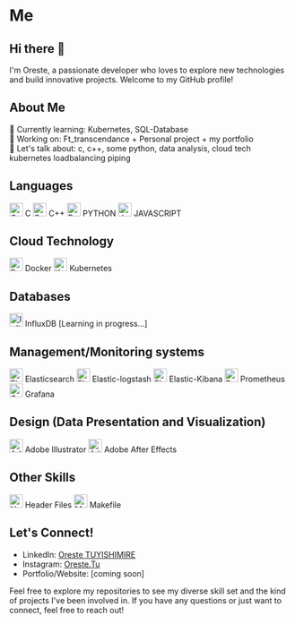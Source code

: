 # Me

## Hi there 👋
I'm Oreste, a passionate developer who loves to explore new technologies and build innovative projects. Welcome to my GitHub profile!

## About Me
🌱 Currently learning: Kubernetes, SQL-Database <br>
🔭 Working on: Ft_transcendance + Personal project + my portfolio <br>
💬 Let's talk about: c, c++, some python, data analysis, cloud tech kubernetes loadbalancing piping

## Languages
<img src="https://img.icons8.com/color/48/000000/c-programming.png" alt="C Icon" width="24"/> C <img src="https://img.icons8.com/color/48/000000/c-plus-plus-logo.png" alt="C++ Icon" width="24"/> C++ <img src="https://img.icons8.com/color/48/000000/python.png" alt="Python Icon" width="24"/> PYTHON <img src="https://img.icons8.com/color/48/000000/javascript.png" alt="JavaScript Icon" width="24"/> JAVASCRIPT

## Cloud Technology
<img src="https://img.icons8.com/color/48/000000/docker.png" alt="Docker Icon" width="24"/> Docker <img src="https://img.icons8.com/color/48/000000/kubernetes.png" alt="Kubernetes Icon" width="24"/> Kubernetes

## Databases
<img src="https://img.icons8.com/color/48/000000/database-restore.png" alt="InfluxDB Icon" width="24"/> InfluxDB [Learning in progress...]

## Management/Monitoring systems
<img src="https://github.com/tuoreste/tuoreste/blob/main/elasticsearch-logo.png" alt="Elasticsearch" width="24"/> Elasticsearch
<img src="https://github.com/tuoreste/tuoreste/blob/main/elastic-logstash.svg" alt="Elastic-logstash" width="24"/> Elastic-logstash
<img src="https://github.com/tuoreste/tuoreste/blob/main/elastic-kibana.svg" alt="Elastic-Kibana" width="24"/> Elastic-Kibana
<img src="https://github.com/tuoreste/tuoreste/blob/main/prometheusio-icon.svg" alt="Prometheus" width="24"/> Prometheus
<img src="https://github.com/tuoreste/tuoreste/blob/main/grafana-icon.svg" alt="Grafana" width="24"/> Grafana

## Design (Data Presentation and Visualization)
<img src="https://static-00.iconduck.com/assets.00/adobe-illustrator-icon-512x512-s1nfujvx.png" alt="Adobe Illustrator Icon" width="24"/> Adobe Illustrator <img src="https://upload.wikimedia.org/wikipedia/commons/thumb/c/cb/Adobe_After_Effects_CC_icon.svg/512px-Adobe_After_Effects_CC_icon.svg.png" alt="Adobe After Effects Icon" width="24"/> Adobe After Effects

## Other Skills
<img src="https://img.icons8.com/color/48/000000/source-code.png" alt="Header Files Icon" width="24"/> Header Files <img src="https://www.svgrepo.com/show/373819/makefile.svg" alt="Makefile Icon" width="24"/> Makefile

## Let's Connect!
- LinkedIn: [Oreste TUYISHIMIRE](http://linkedin.com/in/oreste-tuyishimire-a39770190)
- Instagram: [Oreste.Tu](http://instagram.com)
- Portfolio/Website: [coming soon]

Feel free to explore my repositories to see my diverse skill set and the kind of projects I've been involved in. If you have any questions or just want to connect, feel free to reach out!


